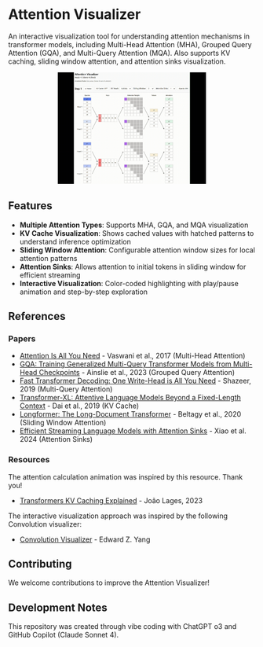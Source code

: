 # Attention Visualizer

An interactive visualization tool for understanding attention mechanisms in transformer models, including Multi-Head Attention (MHA), Grouped Query Attention (GQA), and Multi-Query Attention (MQA). Also supports KV caching, sliding window attention, and attention sinks visualization.

<p align="center">
    <img src=".github/images/attention-visualizer.gif" width="60%">
</p>

## Features

- **Multiple Attention Types**: Supports MHA, GQA, and MQA visualization
- **KV Cache Visualization**: Shows cached values with hatched patterns to understand inference optimization
- **Sliding Window Attention**: Configurable attention window sizes for local attention patterns
- **Attention Sinks**: Allows attention to initial tokens in sliding window for efficient streaming
- **Interactive Visualization**: Color-coded highlighting with play/pause animation and step-by-step exploration

## References

### Papers
- [Attention Is All You Need](https://arxiv.org/abs/1706.03762) - Vaswani et al., 2017 (Multi-Head Attention)
- [GQA: Training Generalized Multi-Query Transformer Models from Multi-Head Checkpoints](https://arxiv.org/abs/2305.13245) - Ainslie et al., 2023 (Grouped Query Attention)
- [Fast Transformer Decoding: One Write-Head is All You Need](https://arxiv.org/abs/1911.02150) - Shazeer, 2019 (Multi-Query Attention)
- [Transformer-XL: Attentive Language Models Beyond a Fixed-Length Context](https://arxiv.org/abs/1901.02860) - Dai et al., 2019 (KV Cache)
- [Longformer: The Long-Document Transformer](https://arxiv.org/abs/2004.05150) - Beltagy et al., 2020 (Sliding Window Attention)
- [Efficient Streaming Language Models with Attention Sinks](https://arxiv.org/abs/2309.17453) - Xiao et al. 2024 (Attention Sinks)

### Resources
The attention calculation animation was inspired by this resource. Thank you!

- [Transformers KV Caching Explained](https://medium.com/@joaolages/kv-caching-explained-276520203249) - João Lages, 2023

The interactive visualization approach was inspired by the following Convolution visualizer:

- [Convolution Visualizer](https://ezyang.github.io/convolution-visualizer/) - Edward Z. Yang


## Contributing

We welcome contributions to improve the Attention Visualizer!

## Development Notes

This repository was created through vibe coding with ChatGPT o3 and GitHub Copilot (Claude Sonnet 4).

